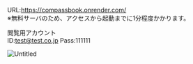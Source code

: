 URL:https://compassbook.onrender.com/    
※無料サーバのため、アクセスから起動までに1分程度かかります。
  
閲覧用アカウント  
ID:test@test.co.jp
Pass:111111

![Untitled](https://github.com/user-attachments/assets/1c28541a-61ea-4b94-afe8-47b990fcd38b)
